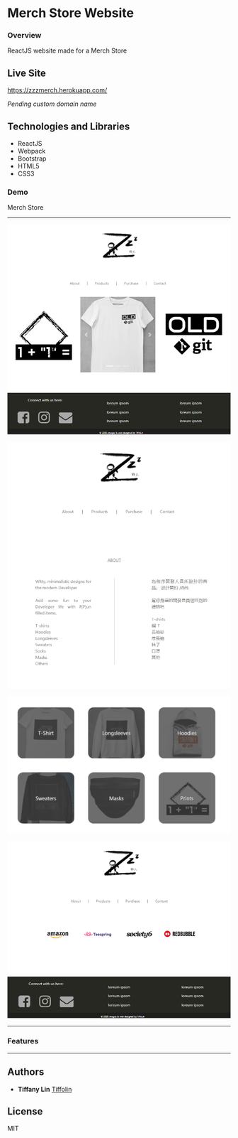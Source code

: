# Merch Store Website
### Overview
ReactJS website made for a Merch Store

## Live Site
https://zzzmerch.herokuapp.com/

*Pending custom domain name*
## Technologies and Libraries

* ReactJS
* Webpack
* Bootstrap
* HTML5
* CSS3

### Demo
Merch Store

--- 

![](screenshot/1.PNG)      


![](screenshot/2.PNG)      


![](screenshot/3.PNG)      


![](screenshot/4.PNG) 


--- 


### Features


---
## Authors
* **Tiffany Lin**         [Tiffolin](https://github.com/Tiffolin)


## License
MIT
